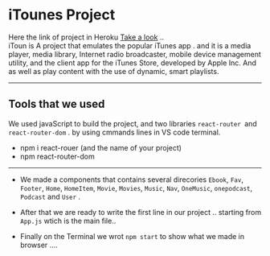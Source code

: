 # iTounes Project

Here the link of project in Heroku [Take a look]() ..  
iToun is A project that emulates the popular iTunes app .
and it is a media player, media library, Internet radio broadcaster, mobile device management utility, and the client app for the iTunes Store, developed by Apple Inc. And as well as play content with the use of dynamic, smart playlists.

---

## Tools that we used

We used javaScript to build the project, and two libraries `react-router `and `react-router-dom` .
by using cmmands lines in VS code terminal.

- npm i react-rouer (and the name of your project)
- npm react-router-dom

---

- We made a components that contains several direcories
  `Ebook`, `Fav`, `Footer`, `Home`, `HomeItem`, `Movie`, `Movies`, `Music`, `Nav`, `OneMusic`, `onepodcast`, `Podcast` and `User` .

- After that we are ready to write the first line in our project .. starting from `App.js` wtich is the main file..

- Finally on the Terminal we wrot `npm start` to show what we made in browser ....
